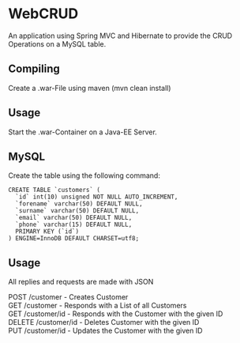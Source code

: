# WebCRUD
An application using Spring MVC and Hibernate to provide the CRUD Operations on a MySQL table.
  
## Compiling 
Create a .war-File using maven (mvn clean install)
  
## Usage
Start the .war-Container on a Java-EE Server.
  
## MySQL  
Create the table using the following command:
```mysql
CREATE TABLE `customers` (
  `id` int(10) unsigned NOT NULL AUTO_INCREMENT,
  `forename` varchar(50) DEFAULT NULL,
  `surname` varchar(50) DEFAULT NULL,
  `email` varchar(50) DEFAULT NULL,
  `phone` varchar(15) DEFAULT NULL,
  PRIMARY KEY (`id`)
) ENGINE=InnoDB DEFAULT CHARSET=utf8;
```
  
## Usage
All replies and requests are made with JSON  
  
POST /customer - Creates Customer  
GET /customer - Responds with a List of all Customers  
GET /customer/id - Responds with the Customer with the given ID  
DELETE /customer/id - Deletes Customer with the given ID  
PUT /customer/id - Updates the Customer with the given ID
